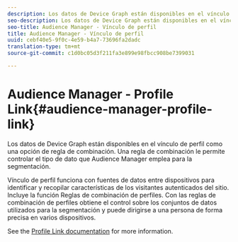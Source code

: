 ```yaml
---
description: Los datos de Device Graph están disponibles en el vínculo de perfil como una opción de regla de combinación. Una regla de combinación le permite controlar el tipo de dato que Audience Manager emplea para la segmentación.
seo-description: Los datos de Device Graph están disponibles en el vínculo de perfil como una opción de regla de combinación. Una regla de combinación le permite controlar el tipo de dato que Audience Manager emplea para la segmentación.
seo-title: Audience Manager - Vínculo de perfil
title: Audience Manager - Vínculo de perfil
uuid: cebf40e5-9f0c-4e59-b4a7-73696fa2dadc
translation-type: tm+mt
source-git-commit: c1d0bc05d3f211fa3e899e98fbcc908be7399031

---
```



# Audience Manager - Profile Link{#audience-manager-profile-link}

Los datos de Device Graph están disponibles en el vínculo de perfil como una opción de regla de combinación. Una regla de combinación le permite controlar el tipo de dato que Audience Manager emplea para la segmentación.

Vínculo de perfil funciona con fuentes de datos entre dispositivos para identificar y recopilar características de los visitantes autenticados del sitio. Incluye la función Reglas de combinación de perfiles. Con las reglas de combinación de perfiles obtiene el control sobre los conjuntos de datos utilizados para la segmentación y puede dirigirse a una persona de forma precisa en varios dispositivos.

See the [Profile Link documentation](https://marketing.adobe.com/resources/help/en_US/aam/profile-link-intro.html) for more information.

